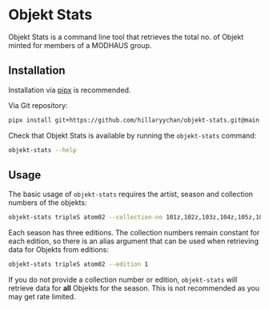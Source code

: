 # Objekt Stats

Objekt Stats is a command line tool that retrieves the total no. of Objekt minted
for members of a MODHAUS group.

## Installation

Installation via [pipx](https://pipx.pypa.io/stable/) is recommended.

Via Git repository:

```sh
pipx install git+https://github.com/hillaryychan/objekt-stats.git@main
```

Check that Objekt Stats is available by running the `objekt-stats` command:

```sh
objekt-stats --help
```

## Usage

The basic usage of `objekt-stats` requires the artist, season and collection numbers of the objekts:

```sh
objekt-stats tripleS atom02 --collection-no 101z,102z,103z,104z,105z,106z,107z,108z
```

Each season has three editions. The collection numbers remain constant for each edition, so there is
an alias argument that can be used when retrieving data for Objekts from editions:

```sh
objekt-stats tripleS atom02 --edition 1
```

If you do not provide a collection number or edition, `objekt-stats` will retrieve data for **all**
Objekts for the season. This is not recommended as you may get rate limited.
